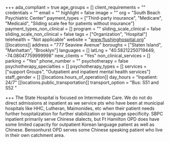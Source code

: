 +++
ada_compliant = true
age_groups = []
client_requirements = ""
credentials = ""
email = ""
highlight = false
image = ""
org = "South Beach Psychiatric Center"
payment_types = ["Third-party insurance", "Medicare", "Medicaid", "Sliding scale fee for patients without insurance"]
payment_types_non_clinical = []
program = ""
sliding_scale_clinical = false
sliding_scale_non_clinical = false
tags = ["Organization", "Hospital"]
telehealth = "Not applicable"
website = "www.flushinghospital.org"
[[locations]]
address = "777 Seaview Avenue"
boroughs = ["Staten Island", "Manhattan", "Brooklyn"]
languages = []
latLng = "40.58212250719449, -74.08047759999998"
new_clients = "Yes"
non_clinical_services = []
parking = "Yes"
phone_number = ""
psychotherapy = false
psychotherapy_specialties = []
psychotherapy_types = []
services = ["support Groups", "Outpatient and inpatient mental health services"]
staff_gender = []
[[locations.hours_of_operation]]
day_hours = "Inpatient: 24/7"
[[locations.public_transportation]]
transport_option = "Bus: S51 and S52 "

+++
The State Hospital is focused on Intermediate Care. We do not do direct admissions at inpatient as we service pts who have been at municipal hospitals like HHC, Lutheran, Maimonides, etc when their patient needs further hospitalization for further stabilization or language specificity. SBPC inpatient primarily serve Chinese dialects, but Ft Hamilton OPD does have some limited capacity for outpatient Korean language patient as well as Chinese. Bensonhurst OPD serves some Chinese speaking patient who live in their own catchment area.